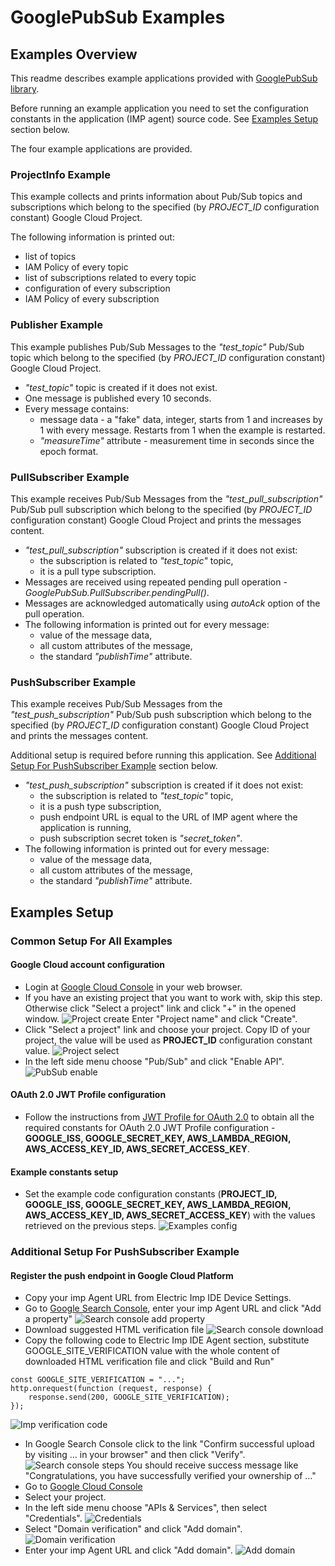# GooglePubSub Examples

## Examples Overview

This readme describes example applications provided with [GooglePubSub library](../README.md).

Before running an example application you need to set the configuration constants in the application (IMP agent) source code. See [Examples Setup](#examples-setup) section below.

The four example applications are provided.

### ProjectInfo Example

This example collects and prints information about Pub/Sub topics and subscriptions which belong to the specified (by *PROJECT_ID* configuration constant) Google Cloud Project.

The following information is printed out:
- list of topics
- IAM Policy of every topic
- list of subscriptions related to every topic
- configuration of every subscription
- IAM Policy of every subscription

### Publisher Example

This example publishes Pub/Sub Messages to the *"test_topic"* Pub/Sub topic which belong to the specified (by *PROJECT_ID* configuration constant) Google Cloud Project.

- *"test_topic"* topic is created if it does not exist.
- One message is published every 10 seconds.
- Every message contains:
  - message data - a "fake" data, integer, starts from 1 and increases by 1 with every message. Restarts from 1 when the example is restarted.
  - *"measureTime"* attribute - measurement time in seconds since the epoch format.

### PullSubscriber Example

This example receives Pub/Sub Messages from the *"test_pull_subscription"* Pub/Sub pull subscription which belong to the specified (by *PROJECT_ID* configuration constant) Google Cloud Project and prints the messages content. 

- *"test_pull_subscription"* subscription is created if it does not exist:
  - the subscription is related to *"test_topic"* topic,
  - it is a pull type subscription.
- Messages are received using repeated pending pull operation - *GooglePubSub.PullSubscriber.pendingPull()*.
- Messages are acknowledged automatically using *autoAck* option of the pull operation.
- The following information is printed out for every message:
  - value of the message data,
  - all custom attributes of the message,
  - the standard *"publishTime"* attribute.

### PushSubscriber Example

This example receives Pub/Sub Messages from the *"test_push_subscription"* Pub/Sub push subscription which belong to the specified (by *PROJECT_ID* configuration constant) Google Cloud Project and prints the messages content.

Additional setup is required before running this application. See [Additional Setup For PushSubscriber Example](#additional-setup-for-pushsubscriber-example) section below.

- *"test_push_subscription"* subscription is created if it does not exist:
  - the subscription is related to *"test_topic"* topic,
  - it is a push type subscription,
  - push endpoint URL is equal to the URL of IMP agent where the application is running,
  - push subscription secret token is *"secret_token"*.
- The following information is printed out for every message:
  - value of the message data,
  - all custom attributes of the message,
  - the standard *"publishTime"* attribute.

## Examples Setup

### Common Setup For All Examples

#### Google Cloud account configuration
- Login at [Google Cloud Console](https://console.cloud.google.com) in your web browser.
- If you have an existing project that you want to work with, skip this step. 
Otherwise click "Select a project" link and click "+" in the opened window.
![Project create](http://imgur.com/2FbH9S6.png)
Enter "Project name" and click "Create".
- Click "Select a project" link and choose your project.
Copy ID of your project, the value will be used as **PROJECT_ID** configuration constant value.
![Project select](http://imgur.com/PR9U25p.png)
- In the left side menu choose "Pub/Sub" and click "Enable API".
![PubSub enable](http://imgur.com/81zNGg1.png)

#### OAuth 2.0 JWT Profile configuration
- Follow the instructions from [JWT Profile for OAuth 2.0](https://github.com/electricimp/OAuth-2.0/tree/master/examples#jwt-profile-for-oauth-20) to obtain all the required constants for OAuth 2.0 JWT Profile configuration - **GOOGLE_ISS, GOOGLE_SECRET_KEY, AWS_LAMBDA_REGION, AWS_ACCESS_KEY_ID, AWS_SECRET_ACCESS_KEY**.

#### Example constants setup
- Set the example code configuration constants (**PROJECT_ID, GOOGLE_ISS, GOOGLE_SECRET_KEY, AWS_LAMBDA_REGION, AWS_ACCESS_KEY_ID, AWS_SECRET_ACCESS_KEY**) with the values retrieved on the previous steps.
![Examples config](http://imgur.com/G0Mw9uv.png)

### Additional Setup For PushSubscriber Example

#### Register the push endpoint in Google Cloud Platform
- Copy your imp Agent URL from Electric Imp IDE Device Settings.
- Go to [Google Search Console](https://www.google.com/webmasters/tools), enter your imp Agent URL and click "Add a property"
![Search console add property](http://imgur.com/ZFpLQHY.png)
- Download suggested HTML verification file
![Search console download](http://imgur.com/AEe7O69.png)
- Copy the following code to Electric Imp IDE Agent section, substitute GOOGLE_SITE_VERIFICATION value with the whole content of downloaded HTML verification file and click "Build and Run"
```squirrel
const GOOGLE_SITE_VERIFICATION = "...";
http.onrequest(function (request, response) {
    response.send(200, GOOGLE_SITE_VERIFICATION);
});
```
![Imp verification code](http://imgur.com/HzSt05P.png)
- In Google Search Console click to the link "Confirm successful upload by visiting ... in your browser" and then click "Verify".
![Search console steps](http://imgur.com/l8z6WvP.png)
You should receive success message like "Congratulations, you have successfully verified your ownership of ..."
- Go to [Google Cloud Console](https://console.cloud.google.com)
- Select your project.
- In the left side menu choose "APIs & Services", then select "Credentials".
![Credentials](http://imgur.com/ewnRN6i.png)
- Select "Domain verification" and click "Add domain".
![Domain verification](http://imgur.com/XfQwV1f.png)
- Enter your imp Agent URL and click "Add domain".
![Add domain](http://imgur.com/SmNDmsf.png)
